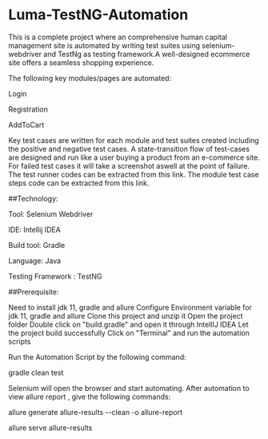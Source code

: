 # Luma-TestNG-Automation

This is a complete project where an comprehensive human capital management site is automated by writing test suites using selenium-webdriver and TestNg as testing framework.A well-designed ecommerce site offers a seamless shopping experience.

The following key modules/pages are automated: 

Login

Registration

AddToCart

Key test cases are written for each module and test suites created including the positive and negative test cases.
A state-transition flow of test-cases are designed and run like a user buying a product from an e-commerce site.
For failed test cases it will take a screenshot aswell at the point of failure.
The test runner codes can be extracted from this link.
The module test case steps code can be extracted from this link.


##Technology:

Tool: Selenium Webdriver

IDE: Intellij IDEA

Build tool: Gradle

Language: Java

Testing Framework : TestNG

##Prerequisite:

Need to install jdk 11, gradle and allure
Configure Environment variable for jdk 11, gradle and allure
Clone this project and unzip it
Open the project folder
Double click on "build.gradle" and open it through IntellIJ IDEA
Let the project build successfully
Click on "Terminal" and run the automation scripts

Run the Automation Script by the following command:

gradle clean test 

Selenium will open the browser and start automating.
After automation to view allure report , give the following commands:

allure generate allure-results --clean -o allure-report

allure serve allure-results

